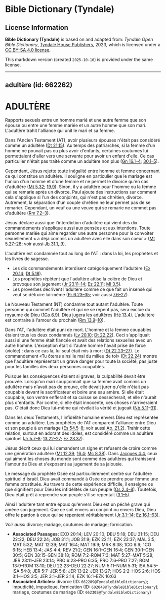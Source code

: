 # Bible Dictionary (Tyndale)

## License Information

**Bible Dictionary (Tyndale)** is based on and adapted from: _Tyndale Open Bible Dictionary_, [Tyndale House Publishers](https://tyndaleopenresources.com/), 2023, which is licensed under a [CC BY-SA 4.0 license](https://creativecommons.org/licenses/by-sa/4.0/legalcode.en).

This markdown version (created `2025-10-16`) is provided under the same license.



--------------------------------

## adultère (id: 662262)

ADULTÈRE
========

Rapports sexuels entre un homme marié et une autre femme que son épouse ou entre une femme mariée et un autre homme que son mari. L'adultère trahit l'alliance qui unit le mari et sa femme. 

Dans l'Ancien Testament (AT), avoir plusieurs épouses n'était pas considéré comme un adultère ([Dt 21\.15](https://ref.ly/Deut21:15)). Au temps des patriarches, si la femme d'un homme ne pouvait pas ou plus avoir d'enfants, certaines coutumes lui permettaient d'aller vers une servante pour avoir un enfant d'elle. Ce cas particulier n'était pas traité comme un adultère non plus ([Gn 16\.1–4](https://ref.ly/Gen16:1-Gen16:4); [30\.1–5](https://ref.ly/Gen30:1-Gen30:5)).

Cependant, Jésus rejette toute inégalité entre homme et femme concernant ce qui constitue un adultère. Il souligne en particulier que le mariage est l'union d'un homme et d'une femme et ne permet le divorce qu'en cas d'adultère ([Mt 5\.32](https://ref.ly/Matt5:32); [19\.9](https://ref.ly/Matt19:9)). Sinon, il y a adultère pour l'homme ou la femme qui se remarie après un divorce. Paul ajoute des instructions sur comment cela s'applique si l'un des conjoints, qui n'est pas chrétien, divorce. Autrement, la séparation d'un couple chrétien ne leur permet pas de se remarier. Cependant, un veuf ou une veuve qui se remarie ne commet pas d'adultère ([Rm 7\.2–3](https://ref.ly/Rom7:2-Rom7:3)).

Jésus déclare aussi que l'interdiction d'adultère qui vient des dix commandements s'applique aussi aux pensées et aux intentions. Toute personne mariée qui aime regarder une autre personne pour la convoiter sexuellement « a déjà commis un adultère avec elle dans son coeur » ([Mt 5\.27–28](https://ref.ly/Matt5:27-Matt5:28); voir aussi [Jb 31\.1, 9](https://ref.ly/Job31:1,Job31:9)).

L'adultère est condamnée tout au long de l'AT : dans la loi, les prophètes et les livres de sagesse. 

* Les dix commandements interdisent catégoriquement l'adultère ([Ex 20\.14](https://ref.ly/Exod20:14); [Dt 5\.18](https://ref.ly/Deut5:18)).
* Les prophètes répètent que l'adultère attise la colère de Dieu et provoque son jugement ([Jr 23\.11–14](https://ref.ly/Jer23:11-Jer23:14); [Ez 22\.11](https://ref.ly/Ezek22:11); [Ml 3\.5](https://ref.ly/Mal3:5)).
* Les proverbes décrivent l'adultère comme ce que fait un insensé qui veut se détruire lui\-même ([Pr 6\.23–35](https://ref.ly/Prov6:23-Prov6:35); voir aussi [7\.6–27](https://ref.ly/Prov7:6-Prov7:27)).

Le Nouveau Testament (NT) condamne tout autant l'adultère. Toute personne qui commet l'adultère et qui ne se repent pas, sera exclue du royaume de Dieu ([1Co 6\.9](https://ref.ly/1Cor6:9)). Dieu jugera les adultères ([Hé 13\.4](https://ref.ly/Heb13:4)). L'adultère est contraire à l'amour du prochain ([Rm 13\.9](https://ref.ly/Rom13:9-Rom13:10)–[10](https://ref.ly/Rom13:9-Rom13:10)). 

Dans l'AT, l'adultère était puni de mort. L'homme et la femme coupables étaient tous les deux condamnés ([Lv 20\.10](https://ref.ly/Lev20:10); [Dt 22\.22](https://ref.ly/Deut22:22)). Ceci s'appliquait aussi si une femme était fiancée et avait des relations sexuelles avec un autre homme. L'exception était si l'autre homme l'avait prise de force (violée) : dans ce cas là, lui seul était mis à mort ([Dt 22\.23–27](https://ref.ly/Deut22:23-Deut22:27)). Le commandement «Tu ôteras ainsi le mal du milieu de toi» ([Dt 22\.24](https://ref.ly/Deut22:24)) montre que l'adultère représentait un grave danger pour toute la société, pas juste pour les familles des deux personnes coupables.

Puisque les conséquences étaient si graves, la culpabilité devait être prouvée. Lorsqu'un mari soupçonnait que sa femme avait commis un adultère mais n'avait pas de preuve, elle devait jurer qu'elle n'était pas coupable devant le sacrificateur et boire une eau amère. Si elle était coupable, son ventre enflerait et sa cuisse se dessécherait, et elle n'aurait plus d'enfants. Par contre, si elle était innocente, ces choses n'arriveraient pas. C'était donc Dieu lui\-même qui révélait la vérité et jugeait ([Nb 5\.11](https://ref.ly/Num5:11-Num5:31)–[31](https://ref.ly/Num5:11-Num5:31)).

Dans les deux Testaments, l'infidélité humaine envers Dieu est représentée comme un adultère. Les prophètes de l'AT comparent l'alliance entre Dieu et son peuple à un mariage ([Es 54\.5](https://ref.ly/Isa54:5-Isa54:8)–[8](https://ref.ly/Isa54:5-Isa54:8); voir aussi [Ap. 21\.2](https://ref.ly/Rev21:2)). Trahir cette relation, surtout en adorant des idoles, est considéré comme un adultère spirituel ([Jr 5\.7–8](https://ref.ly/Jer5:7-Jer5:8); [13\.22–27](https://ref.ly/Jer13:22-Jer13:27); [Ez 23\.37](https://ref.ly/Ezek23:37)).

Jésus décrit ceux qui lui demandent un signe et refusent de croire comme une génération adultère ([Mt 12\.39](https://ref.ly/Matt12:39); [16\.4](https://ref.ly/Matt16:4); [Mc 8\.38](https://ref.ly/Mark8:38)). Dans [Jacques 4\.4](https://ref.ly/Jas4:4), ceux qui aiment les choses du monde sont comme des adultères qui trahissent l'amour de Dieu et s'exposent au jugement de sa jalousie.

Le message du prophète Osée est particulièrement centré sur l'adultère spirituel d'Israël. Dieu avait commandé à Osée de prendre pour femme une femme prostituée. Au travers de cette expérience difficile, il enseigne ce que signifient pour Dieu les infidélités de son peuple ([Os 2\.4–8](https://ref.ly/Hos2:2-Hos2:6)). Toutefois, Dieu était prêt à reprendre son peuple s'il se repentait ([3\.1–5](https://ref.ly/Hos3:1-Hos3:5)). 

Ainsi l'adultère tant entre époux qu'envers Dieu est un péché grave qui amène son jugement. Que ce soit envers un conjoint ou envers Dieu, Dieu offre le pardon à ceux qui se repentent véritablement ([Jr 3\.1–14](https://ref.ly/Jer3:1-Jer3:14); [Ez 16\.1–63](https://ref.ly/Ezek16:1-Ezek16:63)). 

*Voir aussi* divorce; mariage, coutumes de mariage; fornication.

* **Associated Passages:** EXO 20:14; LEV 20:10; DEU 5:18; DEU 21:15; DEU 22:22; DEU 22:24; JOB 31:1; JOB 31:9; EZK 22:11; EZK 23:37; MAL 3:5; MAT 5:32; MAT 12:39; MAT 16:4; MAT 19:9; MRK 8:38; 1CO 6:9; 1CO 6:15; HEB 13:4; JAS 4:4; REV 21:2; GEN 16:1–GEN 16:4; GEN 30:1–GEN 30:5; GEN 38:15–GEN 38:18; ROM 7:2–ROM 7:3; MAT 5:27–MAT 5:28; JER 23:11–JER 23:14; PRO 6:23–PRO 6:35; PRO 7:6–PRO 7:27; ROM 13:9–ROM 13:10; DEU 22:23–DEU 22:27; NUM 5:11–NUM 5:31; ISA 54:5–ISA 54:8; JER 5:7–JER 5:8; JER 13:22–JER 13:27; HOS 2:2–HOS 2:6; HOS 3:1–HOS 3:5; JER 3:1–JER 3:14; EZK 16:1–EZK 16:63
* **Associated Articles:** divorce (ID: `662289@TyndaleBibleDictionary`); impudicité, impudique, fornication (ID: `602048@TyndaleBibleDictionary`); mariage, coutumes de mariage (ID: `662302@TyndaleBibleDictionary`)

